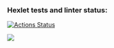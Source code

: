 ### Hexlet tests and linter status:
[![Actions Status](https://github.com/Boison88/python-project-50/workflows/hexlet-check/badge.svg)](https://github.com/Boison88/python-project-50/actions)

<a href="https://asciinema.org/a/556873" target="_blank"><img src="https://asciinema.org/a/556873.svg" /></a>
